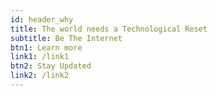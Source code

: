 ```yaml
---
id: header_why
title: The world needs a Technological Reset
subtitle: Be The Internet
btn1: Learn more
link1: /link1
btn2: Stay Updated
link2: /link2
---
```

